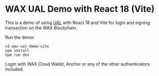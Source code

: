 # WAX UAL Demo with React 18 (Vite)

This is a demo of using [UAL](https://github.com/EOSIO/universal-authenticator-library) with React 18 and Vite for login and signing transaction on the WAX Blockchain.

Run the demo:
```
cd wax-ual-demo-vite
npm install
npm run dev
```

Login with WAX Cloud Wallet, Anchor or any of the other authenticators included.
